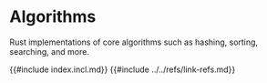 # Algorithms

Rust implementations of core algorithms such as hashing, sorting, searching, and more.

{{#include index.incl.md}}
{{#include ../../refs/link-refs.md}}
